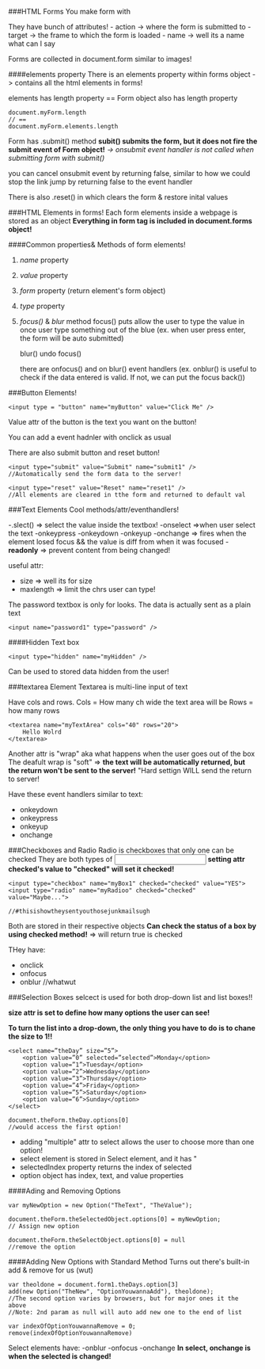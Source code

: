 ###HTML Forms
You make form with <form></form>

They have bunch of attributes!
    - action -> where the form is submitted to
    - target -> the frame to which the form is loaded
    - name -> well its a name what can I say

Forms are collected in document.form similar to images!

####elements property
There is an elements property within forms object
-> contains all the html elements in forms!

elements has length property ==
Form object also has length property
```
document.myForm.length
// ==
document.myForm.elements.length
```

Form has .submit() method
**subit() submits the form, but it does not fire the submit event of Form object!**
*-> onsubmit event handler is not called when submitting form with submit()*

you can cancel onsubmit event by returning false, similar to how we could stop the link jump by returning false to the event handler

There is also .reset() in which clears the form & restore inital values


###HTML Elements in forms!
Each form elements inside a webpage is stored as an object
**Everything in form tag is included in document.forms object!**

####Common properties& Methods of form elements!
1. *name* property
2. *value* property
3. *form* property (return element's form object)
4. *type* property

5. *focus()* & *blur* method
    focus() puts allow the user to type the value in once user type something out of the blue
    (ex. when user press enter, the form will be auto submitted)

    blur() undo focus()

    there are onfocus() and on blur() event handlers
    (ex. onblur() is useful to check if the data entered is valid. If not, we can put the focus back())

###Button Elements!
```
<input type = "button" name="myButton" value="Click Me" />
```
Value attr of the button is the text you want on the button!

You can add a event hadnler with onclick as usual

There are also submit button and reset button!
```
<input type="submit" value="Submit" name="submit1" />
//Automatically send the form data to the server!

<input type="reset" value="Reset" name="reset1" />
//All elements are cleared in tthe form and returned to default val
```

###Text Elements
Cool methods/attr/eventhandlers!

-.slect() => select the value inside the textbox!
-onselect =>when user select the text
-onkeypress
-onkeydown
-onkeyup
-onchange => fires when the element losed focus && the value is diff from when it was focused
-**readonly** => prevent content from being changed!

useful attr:
- size => well its for size
- maxlength => limit the chrs user can type!

The password textbox is only for looks. The data is actually sent as a plain text
```
<input name="password1" type="password" />
```

####Hidden Text box
```
<input type="hidden" name="myHidden" />
```
Can be used to stored data hidden from the user!


###textarea Element
Textarea is multi-line input of text

Have cols and rows.
Cols = How many ch wide the text area will be
Rows = how many rows

```
<textarea name="myTextArea" cols="40" rows="20">
    Hello Wolrd
</textarea>
```

Another attr is "wrap" aka what happens when the user goes out of the box
The deafult wrap is "soft"
=> **the text will be automatically returned, but the return won't be sent to the server!**
"Hard settign WILL send the return to server!

Have these event handlers similar to text:
- onkeydown
- onkeypress
- onkeyup
- onchange



###Checkboxes and Radio
Radio is checkboxes that only one can be checked
They are both types of <input>
**setting attr checked's value to "checked" will set it checked!**

```
<input type="checkbox" name="myBox1" checked="checked" value="YES">
<input type="radio" name="myRadioo" checked="checked" value="Maybe...">

//#thisishowtheysentyouthosejunkmailsugh
```
Both are stored in their respective objects
**Can check the status of a box by using checked method!**
=> will return true is checked

THey have:
- onclick
- onfocus
- onblur //whatwut


###Selection Boxes
selcect is used for both drop-down list and list boxes!!

**size attr is set to define how many options the user can see!**

**To turn the list into a drop-down, the only thing you have to do is to chane the size to 1!!**

```
<select name=”theDay” size=”5”>
    <option value=”0” selected=”selected”>Monday</option>
    <option value=”1”>Tuesday</option>
    <option value=”2”>Wednesday</option>
    <option value=”3”>Thursday</option>
    <option value=”4”>Friday</option>
    <option value=”5”>Saturday</option>
    <option value=”6”>Sunday</option>
</select>

document.theForm.theDay.options[0]
//would access the first option!
```

- adding "multiple" attr to select allows the user to choose more than one option!
- select element is stored in Select element, and it has "
- selectedIndex property returns the index of selected
- option object has index, text, and value properties

####Ading and Removing Options
```
var myNewOption = new Option("TheText", "TheValue");

document.theForm.theSelectedObject.options[0] = myNewOption;
// Assign new option

document.theForm.theSelectObject.options[0] = null
//remove the option
```

####Adding New Options with Standard Method
Turns out there's built-in add & remove for us (wut)
```
var theoldone = document.form1.theDays.option[3]
add(new Option("TheNew", "OptionYouwannaAdd"), theoldone);
//The second option varies by browsers, but for major ones it the above
//Note: 2nd param as null will auto add new one to the end of list

var indexOfOptionYouwannaRemove = 0;
remove(indexOfOptionYouwannaRemove)

```


Select elements have:
-onblur
-onfocus
-onchange **In select, onchange is when the selected is changed!**





